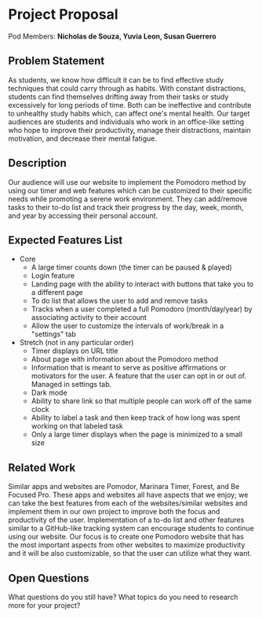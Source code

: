 # Project Proposal

Pod Members: **Nicholas de Souza, Yuvia Leon, Susan Guerrero**

## Problem Statement

As students, we know how difficult it can be to find effective study techniques that could carry through as habits. With constant distractions, students can find themselves drifting away from their tasks or study excessively for long periods of time. Both can be ineffective and contribute to unhealthy study habits which, can affect one's mental health. Our target audiences are students and individuals who work in an office-like setting who hope to improve their productivity, manage their distractions, maintain motivation, and decrease their mental fatigue.

## Description

Our audience will use our website to implement the Pomodoro method by using our timer and web features which can be customized to their specific needs while promoting a serene work environment. They can add/remove tasks to their to-do list and track their progress by the day, week, month, and year by accessing their personal account.


## Expected Features List

- Core
    - A large timer counts down (the timer can be paused & played)
    - Login feature
    - Landing page with the ability to interact with buttons that take you to a different page
    - To do list that allows the user to add and remove tasks
    - Tracks when a user completed a full Pomodoro (month/day/year) by associating activity to their account
    - Allow the user to customize the intervals of work/break in a "settings" tab
- Stretch (not in any particular order)
    - Timer displays on URL title
    - About page with information about the Pomodoro method
    - Information that is meant to serve as positive affirmations or motivators for the user. A feature that the user can opt in or out of. Managed in settings tab.
    - Dark mode
    - Ability to share link so that multiple people can work off of the same clock
    - Ability to label a task and then keep track of how long was spent working on that labeled task
    - Only a large timer displays when the page is minimized to a small size

## Related Work

Similar apps and websites are Pomodor, Marinara Timer, Forest, and Be Focused Pro. These apps and websites all have aspects that we enjoy; we can take the best features from each of the websites/similar websites and implement them in our own project to improve both the focus and productivity of the user. Implementation of a to-do list and other features similar to a GitHub-like tracking system can encourage students to continue using our website.  Our focus is to create one Pomodoro website that has the most important aspects from other websites to maximize productivity and it will be also customizable, so that the user can utilize what they want.

## Open Questions

What questions do you still have? What topics do you need to research more for your project?
